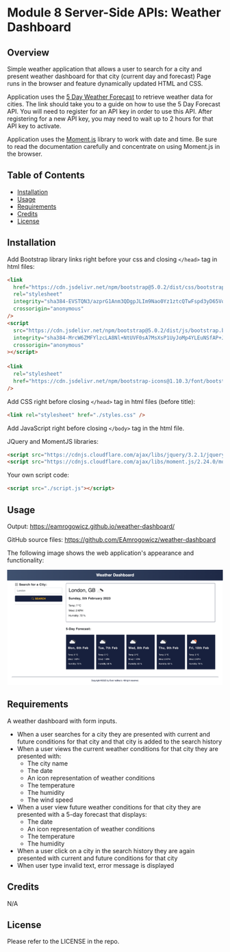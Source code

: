 # Module 8 Server-Side APIs: Weather Dashboard

## Overview

Simple weather application that allows a user to search for a city and present
weather dashboard for that city (current day and forecast) Page runs in the
browser and feature dynamically updated HTML and CSS.

Application uses the
[5 Day Weather Forecast](https://openweathermap.org/forecast5) to retrieve
weather data for cities. The link should take you to a guide on how to use the 5
Day Forecast API. You will need to register for an API key in order to use this
API. After registering for a new API key, you may need to wait up to 2 hours for
that API key to activate.

Application uses the [Moment.js](https://momentjs.com/) library to work with
date and time. Be sure to read the documentation carefully and concentrate on
using Moment.js in the browser.

## Table of Contents

- [Installation](#installation)
- [Usage](#usage)
- [Requirements](#requirements)
- [Credits](#credits)
- [License](#license)

## Installation

Add Bootstrap library links right before your css and closing `</head>` tag in
html files:

```html
<link
  href="https://cdn.jsdelivr.net/npm/bootstrap@5.0.2/dist/css/bootstrap.min.css"
  rel="stylesheet"
  integrity="sha384-EVSTQN3/azprG1Anm3QDgpJLIm9Nao0Yz1ztcQTwFspd3yD65VohhpuuCOmLASjC"
  crossorigin="anonymous"
/>
<script
  src="https://cdn.jsdelivr.net/npm/bootstrap@5.0.2/dist/js/bootstrap.bundle.min.js"
  integrity="sha384-MrcW6ZMFYlzcLA8Nl+NtUVF0sA7MsXsP1UyJoMp4YLEuNSfAP+JcXn/tWtIaxVXM"
  crossorigin="anonymous"
></script>

<link
  rel="stylesheet"
  href="https://cdn.jsdelivr.net/npm/bootstrap-icons@1.10.3/font/bootstrap-icons.css"
/>
```

Add CSS right before closing `</head>` tag in html files (before title):

```html
<link rel="stylesheet" href="./styles.css" />
```

Add JavaScript right before closing `</body>` tag in the html file.

JQuery and MomentJS libraries:

```html
<script src="https://cdnjs.cloudflare.com/ajax/libs/jquery/3.2.1/jquery.min.js"></script>
<script src="https://cdnjs.cloudflare.com/ajax/libs/moment.js/2.24.0/moment.min.js"></script>
```

Your own script code:

```html
<script src="./script.js"></script>
```

## Usage

Output: https://eamrogowicz.github.io/weather-dashboard/

GitHub source files: https://github.com/EAmrogowicz/weather-dashboard

The following image shows the web application's appearance and functionality:

![The weather app includes a search option, a list of cities, and a five-day forecast and current weather conditions for London.](./assets/10-server-side-apis-challenge-demo.png)

## Requirements

A weather dashboard with form inputs.

- When a user searches for a city they are presented with current and future
  conditions for that city and that city is added to the search history
- When a user views the current weather conditions for that city they are
  presented with:
  - The city name
  - The date
  - An icon representation of weather conditions
  - The temperature
  - The humidity
  - The wind speed
- When a user view future weather conditions for that city they are presented
  with a 5-day forecast that displays:
  - The date
  - An icon representation of weather conditions
  - The temperature
  - The humidity
- When a user click on a city in the search history they are again presented
  with current and future conditions for that city
- When user type invalid text, error message is displayed

## Credits

N/A

## License

Please refer to the LICENSE in the repo.
